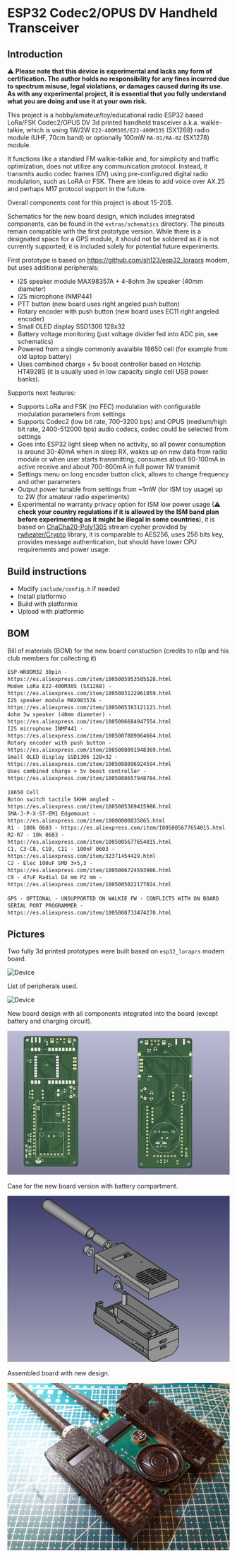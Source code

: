 # ESP32 Codec2/OPUS DV Handheld Transceiver

## Introduction
⚠ **Please note that this device is experimental and lacks any form of certification. The author holds no responsibility for any fines incurred due to spectrum misuse, legal violations, or damages caused during its use. As with any experimental project, it is essential that you fully understand what you are doing and use it at your own risk.**

This project is a hobby/amateur/toy/educational radio ESP32 based LoRa/FSK Codec2/OPUS DV 3d printed handheld trasceiver a.k.a. walkie-talkie, which is using 1W/2W `E22-400M30S/E22-400M33S` (SX1268) radio module (UHF, 70cm band) or optionally 100mW `RA-01/RA-02` (SX1278) module. 

It functions like a standard FM walkie-talkie and, for simplicity and traffic optimization, does not utilize any communication protocol. Instead, it transmits audio codec frames (DV) using pre-configured digital radio modulation, such as LoRA or FSK. There are ideas to add voice over AX.25 and perhaps M17 protocol support in the future.

Overall components cost for this project is about 15-20$.

Schematics for the new board design, which includes integrated components, can be found in the `extras/schematics` directory. The pinouts remain compatible with the first prototype version. While there is a designated space for a GPS module, it should not be soldered as it is not currently supported; it is included solely for potential future experiments.

First prototype is based on https://github.com/sh123/esp32_loraprs modem, but uses additional peripherals:
- I2S speaker module MAX98357A + 4-8ohm 3w speaker (40mm diameter)
- I2S microphone INMP441
- PTT button (new board uses right angeled push button)
- Rotary encoder with push button (new board uses EC11 right angeled encoder)
- Small OLED display SSD1306 128x32
- Battery voltage monitoring (just voltage divider fed into ADC pin, see schematics)
- Powered from a single commonly avaialble 18650 cell (for example from old laptop battery)
- Uses combined charge + 5v boost controller based on Hotchip HT4928S (it is usually used in low capacity single cell USB power banks).

Supports next features:
- Supports LoRa and FSK (no FEC) modulation with configurable modulation parameters from settings
- Supports Codec2 (low bit rate, 700-3200 bps) and OPUS (medium/high bit rate, 2400-512000 bps) audio codecs, codec could be selected from settings
- Goes into ESP32 light sleep when no activity, so all power consumption is around 30-40mA when in sleep RX, wakes up on new data from radio module or when user starts transmitting, consumes about 90-100mA in active receive and about 700-800mA in full power 1W transmit
- Settings menu on long encoder button click, allows to change frequency and other parameters
- Output power tunable from settings from ~1mW (for ISM toy usage) up to 2W (for amateur radio experiments)
- Experimental no warranty privacy option for ISM low power usage (⚠ **check your country regulations if it is allowed by the ISM band plan before experimenting as it might be illegal in some countries**), it is based on [ChaCha20-Poly1305](https://en.wikipedia.org/wiki/ChaCha20-Poly1305) stream cypher provided by [rwheater/Crypto](https://github.com/rweather/arduinolibs) library, it is comparable to AES256, uses 256 bits key, provides message authentication, but should have lower CPU requirements and power usage.

## Build instructions
- Modify `include/config.h` if needed
- Install platformio
- Build with platformio
- Upload with platformio

## BOM
Bill of materials (BOM) for the new board constuction (credits to n0p and his club members for collecting it)
```
ESP-WROOM32 30pin - https://es.aliexpress.com/item/1005005953505528.html
Modem LoRa E22-400M30S (SX1268) - https://es.aliexpress.com/item/1005003122961059.html
I2S speaker module MAX98357A - https://es.aliexpress.com/item/1005005383121121.html
4ohm 3w speaker (40mm diameter) - https://es.aliexpress.com/item/1005006684947554.html
I2S microphone INMP441 - https://es.aliexpress.com/item/1005007889064664.html
Rotary encoder with push button - https://es.aliexpress.com/item/1005008091948369.html 
Small OLED display SSD1306 128×32 - https://es.aliexpress.com/item/1005008096924594.html
Uses combined charge + 5v boost controller - https://es.aliexpress.com/item/1005008657948784.html

18650 Cell
Botón switch tactile SKHH angled - https://es.aliexpress.com/item/1005005369415986.html
SMA-J-P-X-ST-EM1 Edgemount - https://es.aliexpress.com/item/10000000835065.html
R1 - 100k 0603 - https://es.aliexpress.com/item/1005005677654015.html
R2-R7 - 10k 0603 - https://es.aliexpress.com/item/1005005677654015.html
C1, C3-C8, C10, C11 - 100nF 0603 - https://es.aliexpress.com/item/32371454429.html
C2 - Elec 100uF SMD 3×5,3 - https://es.aliexpress.com/item/1005006724593986.html
C9 - 47uF Radial D4 mm P2 mm - https://es.aliexpress.com/item/1005005022177024.html

GPS - OPTIONAL - UNSUPPORTED ON WALKIE FW - CONFLICTS WITH ON BOARD SERIAL PORT PROGRAMMER - https://es.aliexpress.com/item/1005008733474270.html
```

## Pictures

Two fully 3d printed prototypes were built based on `esp32_loraprs` modem board.

![Device](extras/images/device.png)

List of peripherals used.

![Device](extras/images/peripherals.png)

New board design with all components integrated into the board (except battery and charging circuit).

![Device](extras/schematics/images/board.png)

Case for the new board version with battery compartment.

![CAD](extras/cad/images/base.png)

Assembled board with new design.

![Device](extras/schematics/images/board_assembled.png)
